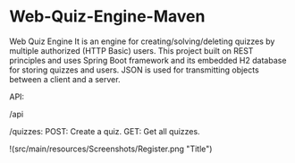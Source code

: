 # Web-Quiz-Engine-Maven

Web Quiz Engine It is an engine for creating/solving/deleting quizzes by multiple authorized (HTTP Basic) users. This project built on REST principles and uses Spring Boot framework and its embedded H2 database for storing quizzes and users. JSON is used for transmitting objects between a client and a server.

API:

/api

/quizzes:
    POST: Create a quiz.
    GET: Get all quizzes.
 
!(src/main/resources/Screenshots/Register.png "Title")
 
 
 
 
 
 
 
 
 
 
 
 
 
 
 
 
 
 
 
 
 
 
 
 
 
 
 
 
 
 
 
 
 
 
 
 
 
 
 
 
 
 
 
 
 
